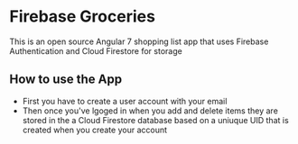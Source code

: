 # Firebase Groceries
This is an open source Angular 7 shopping list app that uses Firebase Authentication and Cloud Firestore for storage


## How to use the App
- First you have to create a user account with your email
- Then once you've lgoged in when you add and delete items they are stored in the a Cloud Firestore database based on a uniuque UID that is created when you create your account
